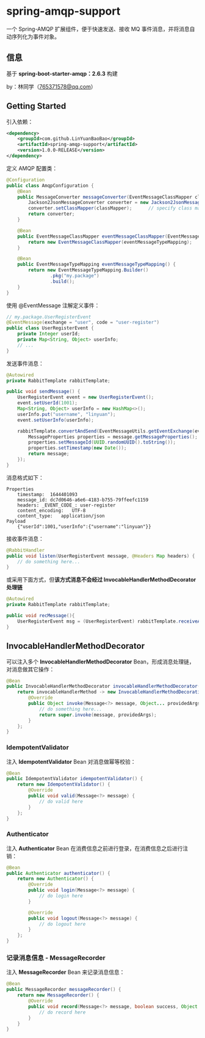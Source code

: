 # spring-amqp-support

一个 Spring-AMQP 扩展组件，便于快速发送、接收 MQ 事件消息，并将消息自动序列化为事件对象。

## 信息
基于 **spring-boot-starter-amqp：2.6.3** 构建

by：林同学（765371578@qq.com）

## Getting Started

引入依赖：

```xml
<dependency>
    <groupId>com.github.LinYuanBaoBao</groupId>
    <artifactId>spring-amqp-support</artifactId>
    <version>1.0.0-RELEASE</version>
</dependency>
```

定义 AMQP 配置类：

```java
@Configuration
public class AmqpConfiguration {
    @Bean
    public MessageConverter messageConverter(EventMessageClassMapper classMapper) {
        Jackson2JsonMessageConverter converter = new Jackson2JsonMessageConverter();
        converter.setClassMapper(classMapper);      // specify class mapper
        return converter;
    }

    @Bean
    public EventMessageClassMapper eventMessageClassMapper(EventMessageTypeMapping eventMessageTypeMapping) {
        return new EventMessageClassMapper(eventMessageTypeMapping);
    }

    @Bean
    public EventMessageTypeMapping eventMessageTypeMapping() {
        return new EventMessageTypeMapping.Builder()
                .pkg("my.package")
                .build();
    }
}
```

使用 @EventMessage 注解定义事件：
```java
// my.package.UserRegisterEvent
@EventMessage(exchange = "user", code = "user-register")
public class UserRegisterEvent {
    private Integer userId;
    private Map<String, Object> userInfo;
    // ...
}
```

发送事件消息：
```java
@Autowired
private RabbitTemplate rabbitTemplate;

public void sendMessage() {
    UserRegisterEvent event = new UserRegisterEvent();
    event.setUserId(1001);
    Map<String, Object> userInfo = new HashMap<>();
    userInfo.put("username", "linyuan");
    event.setUserInfo(userInfo);

    rabbitTemplate.convertAndSend(EventMessageUtils.getEventExchange(event.getClass()), "default", event, message -> {
        MessageProperties properties = message.getMessageProperties();
        properties.setMessageId(UUID.randomUUID().toString());
        properties.setTimestamp(new Date());
        return message;
    });
}
```

消息格式如下：
```
Properties	
    timestamp:	1644401093
    message_id:	dc7d0646-a6e6-4183-b755-79ffeefc1159
    headers: _EVENT_CODE_: user-register
    content_encoding:	UTF-8
    content_type:	application/json
Payload
    {"userId":1001,"userInfo":{"username":"linyuan"}}

```

接收事件消息：
```java
@RabbitHandler
public void listen(UserRegisterEvent message, @Headers Map headers) {
    // do something here...
}
```

或采用下面方式，但**该方式消息不会经过 InvocableHandlerMethodDecorator 处理链**
```java
@Autowired
private RabbitTemplate rabbitTemplate;

public void recMessage(){
    UserRegisterEvent msg = (UserRegisterEvent) rabbitTemplate.receiveAndConvert("user.event");
}
```

## InvocableHandlerMethodDecorator

可以注入多个 **InvocableHandlerMethodDecorator** Bean，形成消息处理链，对消息做其它操作：

```java
@Bean
public InvocableHandlerMethodDecorator invocableHandlerMethodDecorator() {
    return invocableHandlerMethod -> new InvocableHandlerMethodDecoration(invocableHandlerMethod) {
        @Override
        public Object invoke(Message<?> message, Object... providedArgs) throws Exception {
            // do something here...
            return super.invoke(message, providedArgs);
        }
    };
}
```

### IdempotentValidator

注入 **IdempotentValidator** Bean 对消息做幂等校验：

```java
@Bean
public IdempotentValidator idempotentValidator() {
    return new IdempotentValidator() {
        @Override
        public void valid(Message<?> message) {
            // do valid here
        }
    };
}
```

### Authenticator

注入 **Authenticator** Bean 在消费信息之前进行登录，在消费信息之后进行注销：

```java
@Bean
public Authenticator authenticator() {
    return new Authenticator() {
        @Override
        public void login(Message<?> message) {
            // do login here
        }

        @Override
        public void logout(Message<?> message) {
            // do logout here
        }
    };
}
```

### 记录消息信息 - MessageRecorder

注入 **MessageRecorder** Bean 来记录消息信息：

```java
@Bean
public MessageRecorder messageRecorder() {
    return new MessageRecorder() {
        @Override
        public void record(Message<?> message, boolean success, Object result, Exception error) {
            // do record here
        }
    }
}
```

